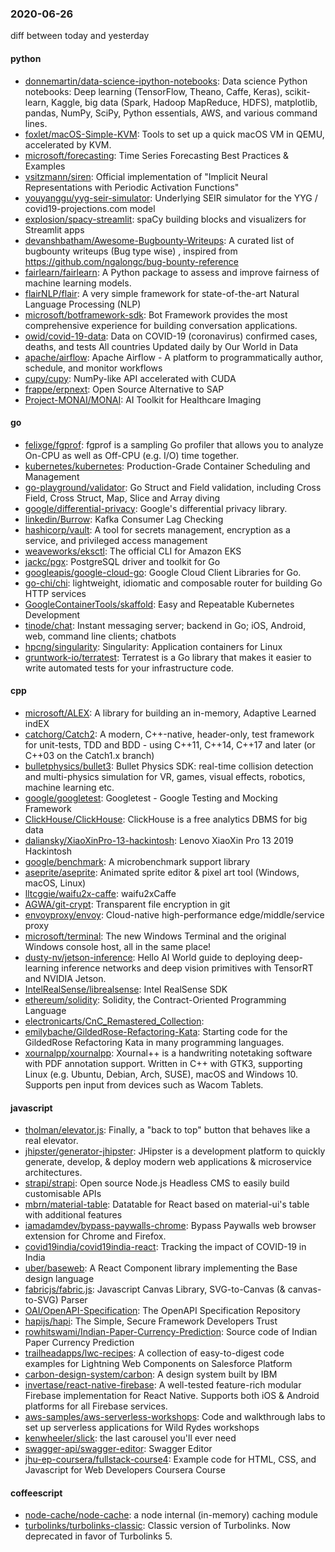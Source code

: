 ### 2020-06-26
diff between today and yesterday

#### python
* [donnemartin/data-science-ipython-notebooks](https://github.com/donnemartin/data-science-ipython-notebooks): Data science Python notebooks: Deep learning (TensorFlow, Theano, Caffe, Keras), scikit-learn, Kaggle, big data (Spark, Hadoop MapReduce, HDFS), matplotlib, pandas, NumPy, SciPy, Python essentials, AWS, and various command lines.
* [foxlet/macOS-Simple-KVM](https://github.com/foxlet/macOS-Simple-KVM): Tools to set up a quick macOS VM in QEMU, accelerated by KVM.
* [microsoft/forecasting](https://github.com/microsoft/forecasting): Time Series Forecasting Best Practices & Examples
* [vsitzmann/siren](https://github.com/vsitzmann/siren): Official implementation of "Implicit Neural Representations with Periodic Activation Functions"
* [youyanggu/yyg-seir-simulator](https://github.com/youyanggu/yyg-seir-simulator): Underlying SEIR simulator for the YYG / covid19-projections.com model
* [explosion/spacy-streamlit](https://github.com/explosion/spacy-streamlit):  spaCy building blocks and visualizers for Streamlit apps
* [devanshbatham/Awesome-Bugbounty-Writeups](https://github.com/devanshbatham/Awesome-Bugbounty-Writeups): A curated list of bugbounty writeups (Bug type wise) , inspired from https://github.com/ngalongc/bug-bounty-reference
* [fairlearn/fairlearn](https://github.com/fairlearn/fairlearn): A Python package to assess and improve fairness of machine learning models.
* [flairNLP/flair](https://github.com/flairNLP/flair): A very simple framework for state-of-the-art Natural Language Processing (NLP)
* [microsoft/botframework-sdk](https://github.com/microsoft/botframework-sdk): Bot Framework provides the most comprehensive experience for building conversation applications.
* [owid/covid-19-data](https://github.com/owid/covid-19-data): Data on COVID-19 (coronavirus) confirmed cases, deaths, and tests  All countries  Updated daily by Our World in Data
* [apache/airflow](https://github.com/apache/airflow): Apache Airflow - A platform to programmatically author, schedule, and monitor workflows
* [cupy/cupy](https://github.com/cupy/cupy): NumPy-like API accelerated with CUDA
* [frappe/erpnext](https://github.com/frappe/erpnext): Open Source Alternative to SAP
* [Project-MONAI/MONAI](https://github.com/Project-MONAI/MONAI): AI Toolkit for Healthcare Imaging

#### go
* [felixge/fgprof](https://github.com/felixge/fgprof):  fgprof is a sampling Go profiler that allows you to analyze On-CPU as well as Off-CPU (e.g. I/O) time together.
* [kubernetes/kubernetes](https://github.com/kubernetes/kubernetes): Production-Grade Container Scheduling and Management
* [go-playground/validator](https://github.com/go-playground/validator): Go Struct and Field validation, including Cross Field, Cross Struct, Map, Slice and Array diving
* [google/differential-privacy](https://github.com/google/differential-privacy): Google's differential privacy library.
* [linkedin/Burrow](https://github.com/linkedin/Burrow): Kafka Consumer Lag Checking
* [hashicorp/vault](https://github.com/hashicorp/vault): A tool for secrets management, encryption as a service, and privileged access management
* [weaveworks/eksctl](https://github.com/weaveworks/eksctl): The official CLI for Amazon EKS
* [jackc/pgx](https://github.com/jackc/pgx): PostgreSQL driver and toolkit for Go
* [googleapis/google-cloud-go](https://github.com/googleapis/google-cloud-go): Google Cloud Client Libraries for Go.
* [go-chi/chi](https://github.com/go-chi/chi): lightweight, idiomatic and composable router for building Go HTTP services
* [GoogleContainerTools/skaffold](https://github.com/GoogleContainerTools/skaffold): Easy and Repeatable Kubernetes Development
* [tinode/chat](https://github.com/tinode/chat): Instant messaging server; backend in Go; iOS, Android, web, command line clients; chatbots
* [hpcng/singularity](https://github.com/hpcng/singularity): Singularity: Application containers for Linux
* [gruntwork-io/terratest](https://github.com/gruntwork-io/terratest): Terratest is a Go library that makes it easier to write automated tests for your infrastructure code.

#### cpp
* [microsoft/ALEX](https://github.com/microsoft/ALEX): A library for building an in-memory, Adaptive Learned indEX
* [catchorg/Catch2](https://github.com/catchorg/Catch2): A modern, C++-native, header-only, test framework for unit-tests, TDD and BDD - using C++11, C++14, C++17 and later (or C++03 on the Catch1.x branch)
* [bulletphysics/bullet3](https://github.com/bulletphysics/bullet3): Bullet Physics SDK: real-time collision detection and multi-physics simulation for VR, games, visual effects, robotics, machine learning etc.
* [google/googletest](https://github.com/google/googletest): Googletest - Google Testing and Mocking Framework
* [ClickHouse/ClickHouse](https://github.com/ClickHouse/ClickHouse): ClickHouse is a free analytics DBMS for big data
* [daliansky/XiaoXinPro-13-hackintosh](https://github.com/daliansky/XiaoXinPro-13-hackintosh): Lenovo XiaoXin Pro 13 2019 Hackintosh
* [google/benchmark](https://github.com/google/benchmark): A microbenchmark support library
* [aseprite/aseprite](https://github.com/aseprite/aseprite): Animated sprite editor & pixel art tool (Windows, macOS, Linux)
* [lltcggie/waifu2x-caffe](https://github.com/lltcggie/waifu2x-caffe): waifu2xCaffe
* [AGWA/git-crypt](https://github.com/AGWA/git-crypt): Transparent file encryption in git
* [envoyproxy/envoy](https://github.com/envoyproxy/envoy): Cloud-native high-performance edge/middle/service proxy
* [microsoft/terminal](https://github.com/microsoft/terminal): The new Windows Terminal and the original Windows console host, all in the same place!
* [dusty-nv/jetson-inference](https://github.com/dusty-nv/jetson-inference): Hello AI World guide to deploying deep-learning inference networks and deep vision primitives with TensorRT and NVIDIA Jetson.
* [IntelRealSense/librealsense](https://github.com/IntelRealSense/librealsense): Intel RealSense SDK
* [ethereum/solidity](https://github.com/ethereum/solidity): Solidity, the Contract-Oriented Programming Language
* [electronicarts/CnC_Remastered_Collection](https://github.com/electronicarts/CnC_Remastered_Collection): 
* [emilybache/GildedRose-Refactoring-Kata](https://github.com/emilybache/GildedRose-Refactoring-Kata): Starting code for the GildedRose Refactoring Kata in many programming languages.
* [xournalpp/xournalpp](https://github.com/xournalpp/xournalpp): Xournal++ is a handwriting notetaking software with PDF annotation support. Written in C++ with GTK3, supporting Linux (e.g. Ubuntu, Debian, Arch, SUSE), macOS and Windows 10. Supports pen input from devices such as Wacom Tablets.

#### javascript
* [tholman/elevator.js](https://github.com/tholman/elevator.js): Finally, a "back to top" button that behaves like a real elevator.
* [jhipster/generator-jhipster](https://github.com/jhipster/generator-jhipster): JHipster is a development platform to quickly generate, develop, & deploy modern web applications & microservice architectures.
* [strapi/strapi](https://github.com/strapi/strapi):  Open source Node.js Headless CMS to easily build customisable APIs
* [mbrn/material-table](https://github.com/mbrn/material-table): Datatable for React based on material-ui's table with additional features
* [iamadamdev/bypass-paywalls-chrome](https://github.com/iamadamdev/bypass-paywalls-chrome): Bypass Paywalls web browser extension for Chrome and Firefox.
* [covid19india/covid19india-react](https://github.com/covid19india/covid19india-react): Tracking the impact of COVID-19 in India
* [uber/baseweb](https://github.com/uber/baseweb): A React Component library implementing the Base design language
* [fabricjs/fabric.js](https://github.com/fabricjs/fabric.js): Javascript Canvas Library, SVG-to-Canvas (& canvas-to-SVG) Parser
* [OAI/OpenAPI-Specification](https://github.com/OAI/OpenAPI-Specification): The OpenAPI Specification Repository
* [hapijs/hapi](https://github.com/hapijs/hapi): The Simple, Secure Framework Developers Trust
* [rowhitswami/Indian-Paper-Currency-Prediction](https://github.com/rowhitswami/Indian-Paper-Currency-Prediction): Source code of Indian Paper Currency Prediction 
* [trailheadapps/lwc-recipes](https://github.com/trailheadapps/lwc-recipes): A collection of easy-to-digest code examples for Lightning Web Components on Salesforce Platform
* [carbon-design-system/carbon](https://github.com/carbon-design-system/carbon): A design system built by IBM
* [invertase/react-native-firebase](https://github.com/invertase/react-native-firebase):  A well-tested feature-rich modular Firebase implementation for React Native. Supports both iOS & Android platforms for all Firebase services.
* [aws-samples/aws-serverless-workshops](https://github.com/aws-samples/aws-serverless-workshops): Code and walkthrough labs to set up serverless applications for Wild Rydes workshops
* [kenwheeler/slick](https://github.com/kenwheeler/slick): the last carousel you'll ever need
* [swagger-api/swagger-editor](https://github.com/swagger-api/swagger-editor): Swagger Editor
* [jhu-ep-coursera/fullstack-course4](https://github.com/jhu-ep-coursera/fullstack-course4): Example code for HTML, CSS, and Javascript for Web Developers Coursera Course

#### coffeescript
* [node-cache/node-cache](https://github.com/node-cache/node-cache): a node internal (in-memory) caching module
* [turbolinks/turbolinks-classic](https://github.com/turbolinks/turbolinks-classic): Classic version of Turbolinks. Now deprecated in favor of Turbolinks 5.

